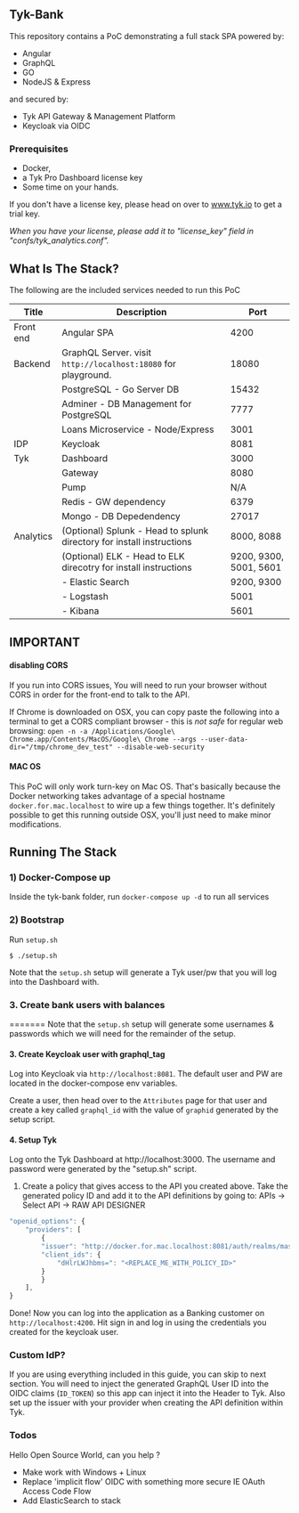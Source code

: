 ## Tyk-Bank

This repository contains a PoC demonstrating a full stack SPA powered by:

- Angular
- GraphQL
- GO
- NodeJS & Express

and secured by:

- Tyk API Gateway & Management Platform
- Keycloak via OIDC

### Prerequisites

- Docker,
- a Tyk Pro Dashboard license key
- Some time on your hands.

If you don't have a license key, please head on over to www.tyk.io to get a trial key.

_When you have your license, please add it to "license_key" field in "confs/tyk_analytics.conf"._

## What Is The Stack?

The following are the included services needed to run this PoC

| Title     | Description                                                           | Port       |
| --------- | --------------------------------------------------------------------- | ---------- |
| Front end | Angular SPA                                                           | 4200       |
| Backend   | GraphQL Server. visit `http://localhost:18080` for playground.        | 18080      |
|           | PostgreSQL - Go Server DB                                             | 15432      |
|           | Adminer - DB Management for PostgreSQL                                | 7777       |
|           | Loans Microservice - Node/Express                                     | 3001       |
| IDP       | Keycloak                                                              | 8081       |
| Tyk       | Dashboard                                                             | 3000       |
|           | Gateway                                                               | 8080       |
|           | Pump                                                                  | N/A        |
|           | Redis - GW dependency                                                 | 6379       |
|           | Mongo - DB Depedendency                                               | 27017      |
| Analytics | (Optional) Splunk - Head to splunk directory for install instructions | 8000, 8088 |
|           | (Optional) ELK - Head to ELK direcotry for install instructions       |9200, 9300, 5001, 5601|
|           |               - Elastic Search                                        |9200, 9300|
|           |               - Logstash                                              |5001|
|           |               - Kibana                                                |5601|

## IMPORTANT

#### disabling CORS

If you run into CORS issues, You will need to run your browser without CORS in order for the front-end to talk to the API.

If Chrome is downloaded on OSX, you can copy paste the following into a terminal to get a CORS compliant browser - this is _not safe_ for regular web browsing:
`open -n -a /Applications/Google\ Chrome.app/Contents/MacOS/Google\ Chrome --args --user-data-dir="/tmp/chrome_dev_test" --disable-web-security`

#### MAC OS

This PoC will only work turn-key on Mac OS. That's basically because the Docker networking takes advantage of a special hostname `docker.for.mac.localhost` to wire up a few things together. It's definitely possible to get this running outside OSX, you'll just need to make minor modifications.

## Running The Stack

### 1) Docker-Compose up

Inside the tyk-bank folder, run `docker-compose up -d` to run all services

### 2) Bootstrap

Run `setup.sh`

```
$ ./setup.sh
```


Note that the `setup.sh` setup will generate a Tyk user/pw that you will log into the Dashboard with.

### 3. Create bank users with balances
=======
Note that the `setup.sh` setup will generate some usernames & passwords which we will need for the remainder of the setup.


#### 3. Create Keycloak user with graphql_tag

Log into Keycloak via `http://localhost:8081`. The default user and PW are located in the docker-compose env variables.

Create a user, then head over to the `Attributes` page for that user and create a key called `graphql_id` with the value of `graphid` generated by the setup script.

#### 4. Setup Tyk

Log onto the Tyk Dashboard at http://localhost:3000. The username and password were generated by the "setup.sh" script.

1. Create a policy that gives access to the API you created above. Take the generated policy ID and add it to the API definitions by going to:
   APIs -> Select API -> RAW API DESIGNER

```Javascript
"openid_options": {
    "providers": [
        {
        "issuer": "http://docker.for.mac.localhost:8081/auth/realms/master",
        "client_ids": {
            "dHlrLWJhbms=": "<REPLACE_ME_WITH_POLICY_ID>"
        }
        }
    ],
}
```

Done! Now you can log into the application as a Banking customer on `http://localhost:4200`. Hit sign in and log in using the credentials you created for the keycloak user.

### Custom IdP?

If you are using everything included in this guide, you can skip to next section.
You will need to inject the generated GraphQL User ID into the OIDC claims (`ID_TOKEN`) so this app can inject it into the Header to Tyk. Also set up the issuer with your provider when creating the API definition within Tyk.

### Todos

Hello Open Source World, can you help ?

- Make work with Windows + Linux
- Replace 'implicit flow' OIDC with something more secure IE OAuth Access Code Flow
- Add ElasticSearch to stack
